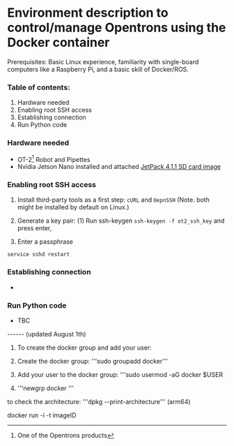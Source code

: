# Environment description to control/manage Opentrons using the Docker container
Prerequisites: Basic Linux experience, familiarity with single-board computers like a Raspberry Pi, and a basic skill of Docker/ROS.

### Table of contents:
1. Hardware needed
2. Enabling root SSH access
3. Establishing connection
4. Run Python code

### Hardware needed
- OT-2[^1] Robot and Pipettes
- Nvidia Jetson Nano installed and attached [JetPack 4.1.1 SD card image](https://developer.nvidia.com/embedded/jetpack-sdk-441-archive)

### Enabling root SSH access
1. Install third-party tools as a first step: ```cURL``` and ```OepnSSH``` (Note. both might be installed by default on Linux.)
2. Generate a key pair: (1) Run ssh-keygen ```ssh-keygen -f ot2_ssh_key``` and press enter,

2. Enter a passphrase


```service sshd restart```

### Establishing connection
- 

### Run Python code
- TBC

[^1]: One of the Opentrons products


------ (updated August 1th)


1. To create the docker group and add your user:

2. Create the docker group: '''sudo groupadd docker'''

3. Add your user to the docker group: '''sudo usermod -aG docker $USER

4. '''newgrp docker '''

to check the architecture: '''dpkg --print-architecture''' (arm64)


 docker run -i -t imageID 
